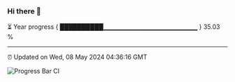 ### Hi there 👋

⏳ Year progress { ██████████▁▁▁▁▁▁▁▁▁▁▁▁▁▁▁▁▁▁▁▁ } 35.03 %

---

⏰ Updated on Wed, 08 May 2024 04:36:16 GMT

![Progress Bar CI](https://github.com/IshwaranRudhara/GIT-ACTION/workflows/Progress%20Bar%20CI/badge.svg)
